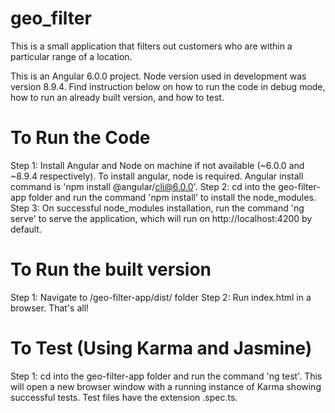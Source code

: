 # geo_filter
This is a small application that filters out customers who are within a particular range of a location.

This is an Angular 6.0.0 project. Node version used in development was version 8.9.4.
Find instruction below on how to run the code in debug mode, how to run an already built version, and how to test.

# To Run the Code
Step 1: Install Angular and Node on machine if not available (~6.0.0 and ~8.9.4 respectively). To install angular, node is required. Angular install command is 'npm install @angular/cli@6.0.0'.
Step 2: cd into the geo-filter-app folder and run the command 'npm install' to install the node_modules.
Step 3: On successful node_modules installation, run the command 'ng serve' to serve the application, which will run on http://localhost:4200 by default.

# To Run the built version
Step 1: Navigate to /geo-filter-app/dist/ folder
Step 2: Run index.html in a browser. That's all!

# To Test (Using Karma and Jasmine)
Step 1: cd into the geo-filter-app folder and run the command 'ng test'. This will open a new browser window with a running instance of Karma showing successful tests. Test files have the extension .spec.ts.
